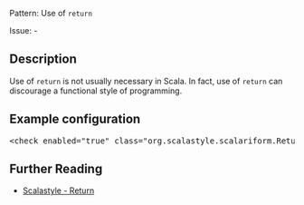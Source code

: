 Pattern: Use of `return`

Issue: -

## Description

Use of `return` is not usually necessary in Scala. In fact, use of `return` can discourage a functional style of programming.

## Example configuration
<pre>&lt;check enabled=&quot;true&quot; class=&quot;org.scalastyle.scalariform.ReturnChecker&quot; level=&quot;warning&quot;/&gt;</pre>
<a name="org_scalastyle_scalariform_ScalaDocChecker" />

## Further Reading

* [Scalastyle - Return](http://www.scalastyle.org/rules-1.0.0.html#org_scalastyle_scalariform_ReturnChecker)